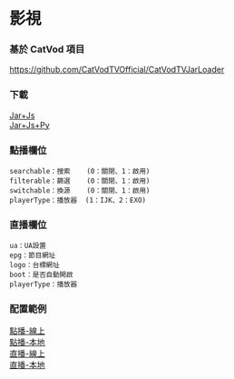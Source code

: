 # 影視

### 基於 CatVod 項目

https://github.com/CatVodTVOfficial/CatVodTVJarLoader

### 下載

[Jar+Js](https://github.com/FongMi/TV/blob/main/release/leanback-java.apk?raw=true "TV")  
[Jar+Js+Py](https://github.com/FongMi/TV/blob/main/release/leanback-python.apk?raw=true "TV")

### 點播欄位

<pre><code>searchable：搜索    (0：關閉、1：啟用)  
filterable：篩選    (0：關閉、1：啟用)  
switchable：換源    (0：關閉、1：啟用)
playerType：播放器  (1：IJK、2：EXO)</code></pre>

### 直播欄位

<pre><code>ua：UA設置
epg：節目網址
logo：台標網址
boot：是否自動開啟
playerType：播放器</code></pre>

### 配置範例

[點播-線上](other/sample/vod/online.json)  
[點播-本地](other/sample/vod/offline.json)  
[直播-線上](other/sample/live/online.json)  
[直播-本地](other/sample/live/offline.json)
